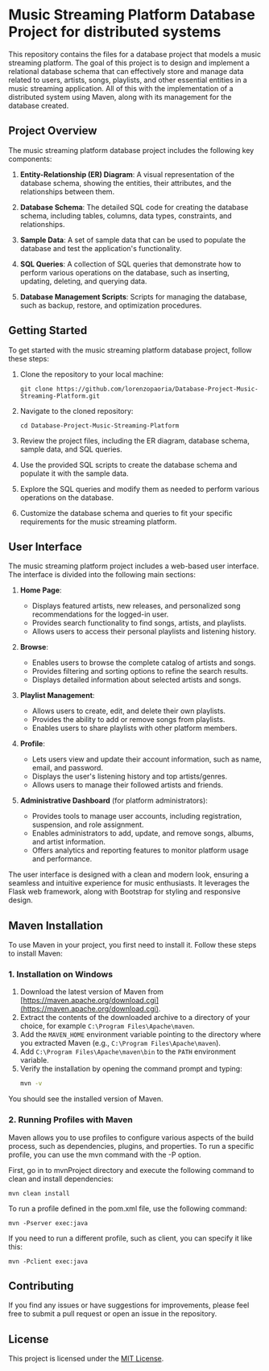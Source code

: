 # Music Streaming Platform Database Project for distributed systems

This repository contains the files for a database project that models a music streaming platform. The goal of this project is to design and implement a relational database schema that can effectively store and manage data related to users, artists, songs, playlists, and other essential entities in a music streaming application. All of this with the implementation of a distributed system using Maven, along with its management for the database created.

## Project Overview

The music streaming platform database project includes the following key components:

1. **Entity-Relationship (ER) Diagram**: A visual representation of the database schema, showing the entities, their attributes, and the relationships between them.

2. **Database Schema**: The detailed SQL code for creating the database schema, including tables, columns, data types, constraints, and relationships.

3. **Sample Data**: A set of sample data that can be used to populate the database and test the application's functionality.

4. **SQL Queries**: A collection of SQL queries that demonstrate how to perform various operations on the database, such as inserting, updating, deleting, and querying data.

5. **Database Management Scripts**: Scripts for managing the database, such as backup, restore, and optimization procedures.

## Getting Started

To get started with the music streaming platform database project, follow these steps:

1. Clone the repository to your local machine:

   ```
   git clone https://github.com/lorenzopaoria/Database-Project-Music-Streaming-Platform.git
   ```

2. Navigate to the cloned repository:

   ```
   cd Database-Project-Music-Streaming-Platform
   ```

3. Review the project files, including the ER diagram, database schema, sample data, and SQL queries.

4. Use the provided SQL scripts to create the database schema and populate it with the sample data.

5. Explore the SQL queries and modify them as needed to perform various operations on the database.

6. Customize the database schema and queries to fit your specific requirements for the music streaming platform.

## User Interface

The music streaming platform project includes a web-based user interface. The interface is divided into the following main sections:

1. **Home Page**:
   - Displays featured artists, new releases, and personalized song recommendations for the logged-in user.
   - Provides search functionality to find songs, artists, and playlists.
   - Allows users to access their personal playlists and listening history.

2. **Browse**:
   - Enables users to browse the complete catalog of artists and songs.
   - Provides filtering and sorting options to refine the search results.
   - Displays detailed information about selected artists and songs.

3. **Playlist Management**:
   - Allows users to create, edit, and delete their own playlists.
   - Provides the ability to add or remove songs from playlists.
   - Enables users to share playlists with other platform members.

4. **Profile**:
   - Lets users view and update their account information, such as name, email, and password.
   - Displays the user's listening history and top artists/genres.
   - Allows users to manage their followed artists and friends.

5. **Administrative Dashboard** (for platform administrators):
   - Provides tools to manage user accounts, including registration, suspension, and role assignment.
   - Enables administrators to add, update, and remove songs, albums, and artist information.
   - Offers analytics and reporting features to monitor platform usage and performance.

The user interface is designed with a clean and modern look, ensuring a seamless and intuitive experience for music enthusiasts. It leverages the Flask web framework, along with Bootstrap for styling and responsive design.

## Maven Installation

To use Maven in your project, you first need to install it. Follow these steps to install Maven:

### 1. Installation on Windows

1. Download the latest version of Maven from [https://maven.apache.org/download.cgi](https://maven.apache.org/download.cgi).
2. Extract the contents of the downloaded archive to a directory of your choice, for example `C:\Program Files\Apache\maven`.
3. Add the `MAVEN_HOME` environment variable pointing to the directory where you extracted Maven (e.g., `C:\Program Files\Apache\maven`).
4. Add `C:\Program Files\Apache\maven\bin` to the `PATH` environment variable.
5. Verify the installation by opening the command prompt and typing:
   ```bash
   mvn -v

You should see the installed version of Maven.

### 2. Running Profiles with Maven

Maven allows you to use profiles to configure various aspects of the build process, such as dependencies, plugins, and properties. To run a specific profile, you can use the mvn command with the -P option. 

First, go in to mvnProject directory and execute the following command to clean and install dependencies:
```
mvn clean install
   ```
To run a profile defined in the pom.xml file, use the following command:
 ```
 mvn -Pserver exec:java
   ```
If you need to run a different profile, such as client, you can specify it like this:

 ```
 mvn -Pclient exec:java
   ```

## Contributing

If you find any issues or have suggestions for improvements, please feel free to submit a pull request or open an issue in the repository.

## License

This project is licensed under the [MIT License](LICENSE).
